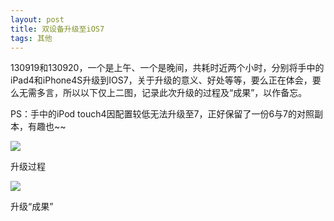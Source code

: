 ```yaml
---
layout: post
title: 双设备升级至iOS7
tags: 其他
---
```


130919和130920，一个是上午、一个是晚间，共耗时近两个小时，分别将手中的iPad4和iPhone4S升级到IOS7，关于升级的意义、好处等等，要么正在体会，要么无需多言，所以以下仅上二图，记录此次升级的过程及“成果”，以作备忘。

PS：手中的iPod touch4因配置较低无法升级至7，正好保留了一份6与7的对照副本，有趣也~~

![](http://ohfv138uq.bkt.clouddn.com/ios1.png-700)

升级过程

![](http://ohfv138uq.bkt.clouddn.com/ios2.jpg-700)

升级“成果”


